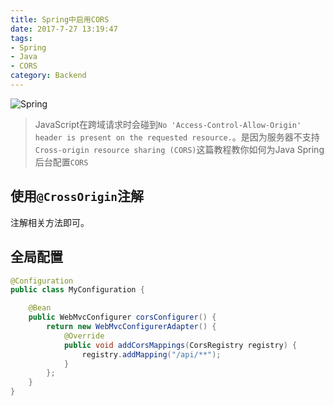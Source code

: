 ```yaml
---
title: Spring中启用CORS
date: 2017-7-27 13:19:47
tags:
- Spring
- Java
- CORS
category: Backend
---
```


![Spring](https://tse3-mm.cn.bing.net/th/id/OIP-C.X0Up2Pdq1ZDskAe51Uac4gHaE8?pid=ImgDet&rs=1)

> JavaScript在跨域请求时会碰到`No 'Access-Control-Allow-Origin' header is present on the requested resource.`。是因为服务器不支持`Cross-origin resource sharing (CORS)`这篇教程教你如何为Java Spring后台配置`CORS`

<!--more-->

## 使用`@CrossOrigin`注解

注解相关方法即可。

## 全局配置

```java
@Configuration
public class MyConfiguration {

    @Bean
    public WebMvcConfigurer corsConfigurer() {
        return new WebMvcConfigurerAdapter() {
            @Override
            public void addCorsMappings(CorsRegistry registry) {
                registry.addMapping("/api/**");
            }
        };
    }
}
```
